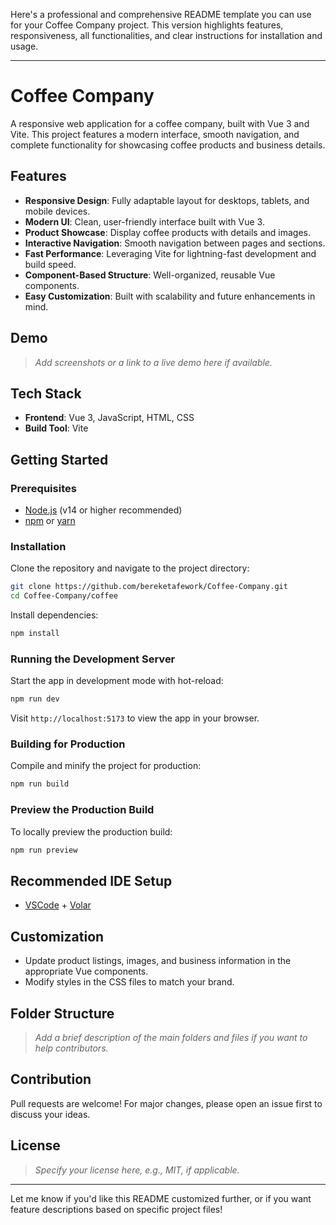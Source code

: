 Here's a professional and comprehensive README template you can use for your Coffee Company project. This version highlights features, responsiveness, all functionalities, and clear instructions for installation and usage.

---

# Coffee Company

A responsive web application for a coffee company, built with Vue 3 and Vite. This project features a modern interface, smooth navigation, and complete functionality for showcasing coffee products and business details.

## Features

- **Responsive Design**: Fully adaptable layout for desktops, tablets, and mobile devices.
- **Modern UI**: Clean, user-friendly interface built with Vue 3.
- **Product Showcase**: Display coffee products with details and images.
- **Interactive Navigation**: Smooth navigation between pages and sections.
- **Fast Performance**: Leveraging Vite for lightning-fast development and build speed.
- **Component-Based Structure**: Well-organized, reusable Vue components.
- **Easy Customization**: Built with scalability and future enhancements in mind.

## Demo

> _Add screenshots or a link to a live demo here if available._

## Tech Stack

- **Frontend**: Vue 3, JavaScript, HTML, CSS
- **Build Tool**: Vite

## Getting Started

### Prerequisites

- [Node.js](https://nodejs.org/) (v14 or higher recommended)
- [npm](https://www.npmjs.com/) or [yarn](https://yarnpkg.com/)

### Installation

Clone the repository and navigate to the project directory:

```sh
git clone https://github.com/bereketafework/Coffee-Company.git
cd Coffee-Company/coffee
```

Install dependencies:

```sh
npm install
```

### Running the Development Server

Start the app in development mode with hot-reload:

```sh
npm run dev
```

Visit `http://localhost:5173` to view the app in your browser.

### Building for Production

Compile and minify the project for production:

```sh
npm run build
```

### Preview the Production Build

To locally preview the production build:

```sh
npm run preview
```

## Recommended IDE Setup

- [VSCode](https://code.visualstudio.com/) + [Volar](https://marketplace.visualstudio.com/items?itemName=Vue.volar)

## Customization

- Update product listings, images, and business information in the appropriate Vue components.
- Modify styles in the CSS files to match your brand.

## Folder Structure

> _Add a brief description of the main folders and files if you want to help contributors._

## Contribution

Pull requests are welcome! For major changes, please open an issue first to discuss your ideas.

## License

> _Specify your license here, e.g., MIT, if applicable._

---

Let me know if you'd like this README customized further, or if you want feature descriptions based on specific project files!
